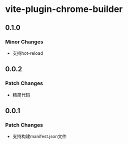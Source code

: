 # vite-plugin-chrome-builder

## 0.1.0

### Minor Changes

- 支持hot-reload

## 0.0.2

### Patch Changes

- 精简代码

## 0.0.1

### Patch Changes

- 支持构建manifest.json文件
